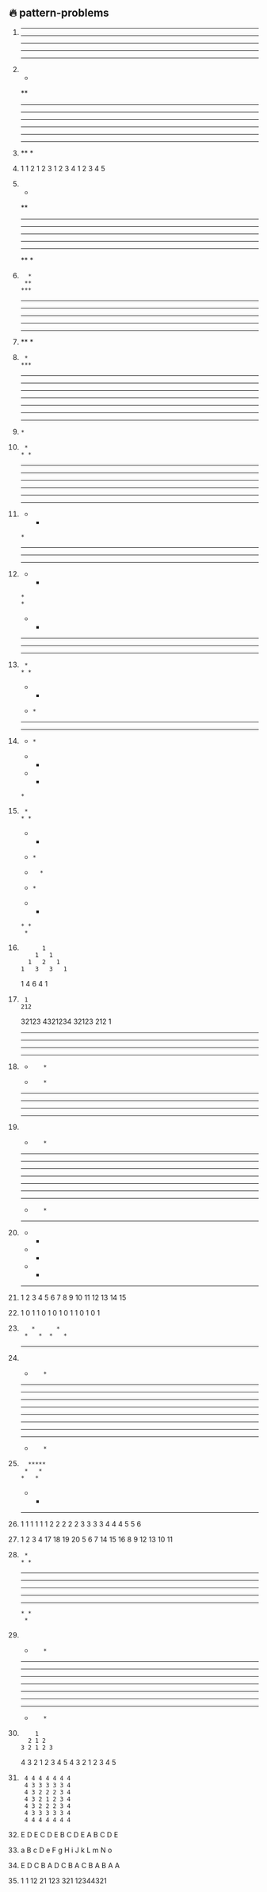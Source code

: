 ## 🔥 pattern-problems

1.  *****
    *****
    *****
    *****
    *****


2.  *
    **
    ***
    ****
    *****


3.  *****
    ****
    ***
    **
    *


4.  1
    1 2
    1 2 3
    1 2 3 4
    1 2 3 4 5


5.  *
    **
    ***
    ****
    *****
    ****
    ***
    **
    *


6.       *
        **
       ***
      ****
     *****


7.   *****
      ****
       ***
        **
         *


8.      *
       ***
      *****
     *******
    *********


9.  *********
     *******
      *****
       ***
        *


10.      *
        * *
       * * *
      * * * *
     * * * * *


11.  * * * * *
      * * * *
       * * *
        * *
         *


12.  * * * * *
      * * * *
       * * *
        * *
         *
         *
        * *
       * * *
      * * * *
     * * * * *


13.      *
        * *
       *   *
      *     *
     *********


14.  *********
      *     *
       *   *
        * *
         *


15.      *
        * *
       *   *
      *     *
     *       *
      *     *
       *   *
        * *
         *


16.           1
            1   1
          1   2   1
        1   3   3   1
      1   4   6   4   1


17.      1
        212
       32123
      4321234
       32123
        212
         1


18.   **********
      ****  ****
      ***    ***
      **      **
      *        *
      *        *
      **      **
      ***    ***
      ****  ****
      **********


19.    *        *
       **      **
       ***    ***
       ****  ****
       **********
       ****  ****
       ***    ***
       **      **
       *        *


20.    ****
       *  *
       *  *
       *  *
       ****

21.    1
       2  3
       4  5  6
       7  8  9  10
       11 12 13 14 15

22.    1
       0 1
       1 0 1
       0 1 0 1
       1 0 1 0 1

23.        *      *
         *   *  *   *
       *      *      *

24.    *        *
       **      **
       * *    * *
       *  *  *  *
       *   **   *
       *   **   *
       *  *  *  *
       * *    * *
       **      **
       *        *

25.       *****
         *   *
        *   *
       *   *
      *****

26.   1 1 1 1 1 1
      2 2 2 2 2
      3 3 3 3
      4 4 4
      5 5
      6

27.   1 2 3 4  17 18 19 20
        5 6 7  14 15 16
          8 9  12 13
            10 11

28.      *
        * *
       * * *
      * * * *
     * * * * *
      * * * *
       * * *
        * *
         *

29.      
       *        *
       **      **
       ***    ***
       ****  ****
       **********
       ****  ****
       ***    ***
       **      **
       *        *

30.         1
          2 1 2
        3 2 1 2 3
      4 3 2 1 2 3 4
    5 4 3 2 1 2 3 4 5


31.      4 4 4 4 4 4 4  
         4 3 3 3 3 3 4   
         4 3 2 2 2 3 4   
         4 3 2 1 2 3 4   
         4 3 2 2 2 3 4   
         4 3 3 3 3 3 4   
         4 4 4 4 4 4 4   

32.    E
       D E
       C D E
       B C D E
       A B C D E

33.    a
       B c
       D e F
       g H i J
       k L m N o
     
34.    E D C B A
       D C B A
       C B A
       B A
       A
       
35.    1      1
       12    21
       123  321
       12344321
